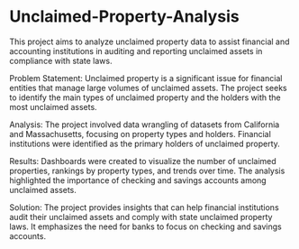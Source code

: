 # Unclaimed-Property-Analysis

This project aims to analyze unclaimed property data to assist financial and accounting institutions in auditing and reporting unclaimed assets in compliance with state laws.

Problem Statement:
Unclaimed property is a significant issue for financial entities that manage large volumes of unclaimed assets. The project seeks to identify the main types of unclaimed property and the holders with the most unclaimed assets.

Analysis:
The project involved data wrangling of datasets from California and Massachusetts, focusing on property types and holders. Financial institutions were identified as the primary holders of unclaimed property.

Results:
Dashboards were created to visualize the number of unclaimed properties, rankings by property types, and trends over time. The analysis highlighted the importance of checking and savings accounts among unclaimed assets.

Solution:
The project provides insights that can help financial institutions audit their unclaimed assets and comply with state unclaimed property laws. It emphasizes the need for banks to focus on checking and savings accounts.
